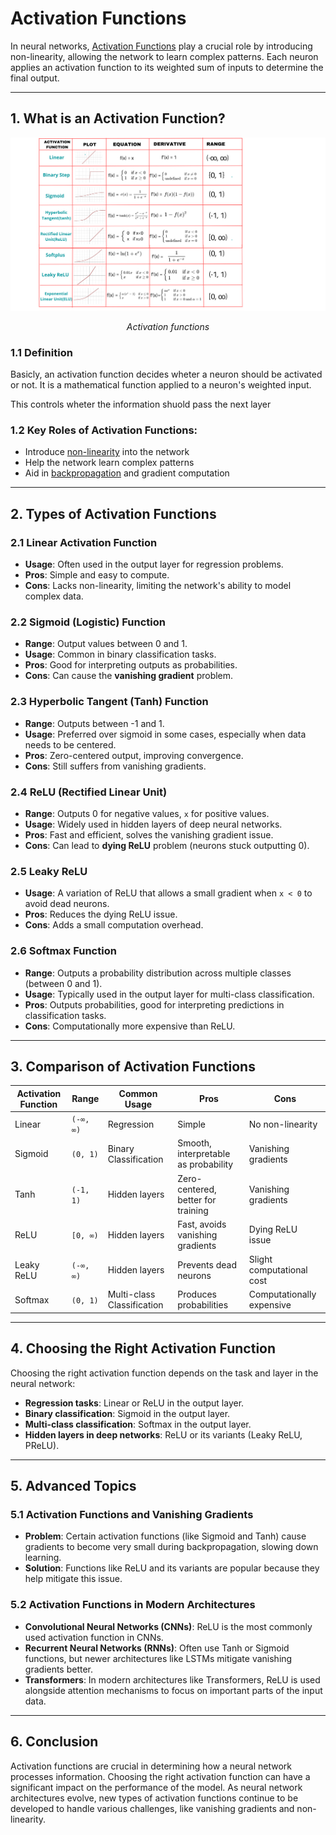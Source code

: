 # Activation Functions

In neural networks, <ins>Activation Functions</ins> play a crucial role by introducing non-linearity, allowing the network to learn complex patterns.
Each neuron applies an activation function to its weighted sum of inputs to determine the final output.

---

## 1. What is an Activation Function?

<p align="center">
  <img src="./_attachments/activation-functions.png" alt="activation-functions" />
</p>

<div align="center">
  <em>Activation functions</em>
</div>

### 1.1 Definition

Basicly, an activation function decides wheter a neuron should be activated or not. It is a mathematical function applied to a neuron's weighted input.

This controls wheter the information shuold pass the next layer

### 1.2 Key Roles of Activation Functions:

- Introduce <ins>non-linearity</ins> into the network
- Help the network learn complex patterns
- Aid in <ins>backpropagation</ins> and gradient computation

---

## 2. Types of Activation Functions

### 2.1 Linear Activation Function

- **Usage**: Often used in the output layer for regression problems.
- **Pros**: Simple and easy to compute.
- **Cons**: Lacks non-linearity, limiting the network's ability to model complex data.

### 2.2 Sigmoid (Logistic) Function

- **Range**: Output values between 0 and 1.
- **Usage**: Common in binary classification tasks.
- **Pros**: Good for interpreting outputs as probabilities.
- **Cons**: Can cause the **vanishing gradient** problem.

### 2.3 Hyperbolic Tangent (Tanh) Function

- **Range**: Outputs between -1 and 1.
- **Usage**: Preferred over sigmoid in some cases, especially when data needs to be centered.
- **Pros**: Zero-centered output, improving convergence.
- **Cons**: Still suffers from vanishing gradients.

### 2.4 ReLU (Rectified Linear Unit)

- **Range**: Outputs 0 for negative values, `x` for positive values.
- **Usage**: Widely used in hidden layers of deep neural networks.
- **Pros**: Fast and efficient, solves the vanishing gradient issue.
- **Cons**: Can lead to **dying ReLU** problem (neurons stuck outputting 0).

### 2.5 Leaky ReLU

- **Usage**: A variation of ReLU that allows a small gradient when `x < 0` to avoid dead neurons.
- **Pros**: Reduces the dying ReLU issue.
- **Cons**: Adds a small computation overhead.

### 2.6 Softmax Function

- **Range**: Outputs a probability distribution across multiple classes (between 0 and 1).
- **Usage**: Typically used in the output layer for multi-class classification.
- **Pros**: Outputs probabilities, good for interpreting predictions in classification tasks.
- **Cons**: Computationally more expensive than ReLU.

---

## 3. Comparison of Activation Functions

| Activation Function | Range     | Common Usage               | Pros                                 | Cons                      |
| ------------------- | --------- | -------------------------- | ------------------------------------ | ------------------------- |
| Linear              | `(-∞, ∞)` | Regression                 | Simple                               | No non-linearity          |
| Sigmoid             | `(0, 1)`  | Binary Classification      | Smooth, interpretable as probability | Vanishing gradients       |
| Tanh                | `(-1, 1)` | Hidden layers              | Zero-centered, better for training   | Vanishing gradients       |
| ReLU                | `[0, ∞)`  | Hidden layers              | Fast, avoids vanishing gradients     | Dying ReLU issue          |
| Leaky ReLU          | `(-∞, ∞)` | Hidden layers              | Prevents dead neurons                | Slight computational cost |
| Softmax             | `(0, 1)`  | Multi-class Classification | Produces probabilities               | Computationally expensive |

---

## 4. Choosing the Right Activation Function

Choosing the right activation function depends on the task and layer in the neural network:

- **Regression tasks**: Linear or ReLU in the output layer.
- **Binary classification**: Sigmoid in the output layer.
- **Multi-class classification**: Softmax in the output layer.
- **Hidden layers in deep networks**: ReLU or its variants (Leaky ReLU, PReLU).

---

## 5. Advanced Topics

### 5.1 Activation Functions and Vanishing Gradients

- **Problem**: Certain activation functions (like Sigmoid and Tanh) cause gradients to become very small during backpropagation, slowing down learning.
- **Solution**: Functions like ReLU and its variants are popular because they help mitigate this issue.

### 5.2 Activation Functions in Modern Architectures

- **Convolutional Neural Networks (CNNs)**: ReLU is the most commonly used activation function in CNNs.
- **Recurrent Neural Networks (RNNs)**: Often use Tanh or Sigmoid functions, but newer architectures like LSTMs mitigate vanishing gradients better.
- **Transformers**: In modern architectures like Transformers, ReLU is used alongside attention mechanisms to focus on important parts of the input data.

---

## 6. Conclusion

Activation functions are crucial in determining how a neural network processes information. Choosing the right activation function can have a significant impact on the performance of the model. As neural network architectures evolve, new types of activation functions continue to be developed to handle various challenges, like vanishing gradients and non-linearity.
